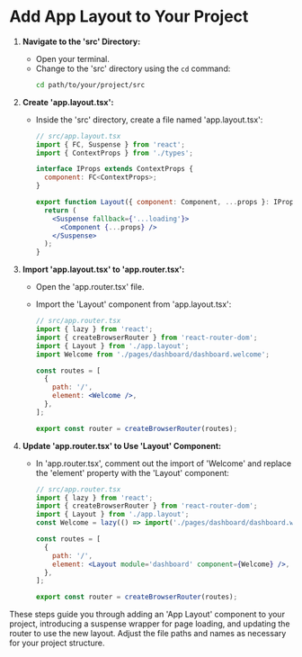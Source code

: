 # Add App Layout to Your Project

1. **Navigate to the 'src' Directory:**

   - Open your terminal.
   - Change to the 'src' directory using the `cd` command:
     ```bash
     cd path/to/your/project/src
     ```

2. **Create 'app.layout.tsx':**

   - Inside the 'src' directory, create a file named 'app.layout.tsx':

     ```jsx
     // src/app.layout.tsx
     import { FC, Suspense } from 'react';
     import { ContextProps } from './types';

     interface IProps extends ContextProps {
       component: FC<ContextProps>;
     }

     export function Layout({ component: Component, ...props }: IProps) {
       return (
         <Suspense fallback={'...loading'}>
           <Component {...props} />
         </Suspense>
       );
     }
     ```

3. **Import 'app.layout.tsx' to 'app.router.tsx':**

   - Open the 'app.router.tsx' file.
   - Import the 'Layout' component from 'app.layout.tsx':

     ```jsx
     // src/app.router.tsx
     import { lazy } from 'react';
     import { createBrowserRouter } from 'react-router-dom';
     import { Layout } from './app.layout';
     import Welcome from './pages/dashboard/dashboard.welcome';

     const routes = [
       {
         path: '/',
         element: <Welcome />,
       },
     ];

     export const router = createBrowserRouter(routes);
     ```

4. **Update 'app.router.tsx' to Use 'Layout' Component:**

   - In 'app.router.tsx', comment out the import of 'Welcome' and replace the 'element' property with the 'Layout' component:

     ```jsx
     // src/app.router.tsx
     import { lazy } from 'react';
     import { createBrowserRouter } from 'react-router-dom';
     import { Layout } from './app.layout';
     const Welcome = lazy(() => import('./pages/dashboard/dashboard.welcome'));

     const routes = [
       {
         path: '/',
         element: <Layout module='dashboard' component={Welcome} />,
       },
     ];

     export const router = createBrowserRouter(routes);
     ```

These steps guide you through adding an 'App Layout' component to your project, introducing a suspense wrapper for page loading, and updating the router to use the new layout. Adjust the file paths and names as necessary for your project structure.
